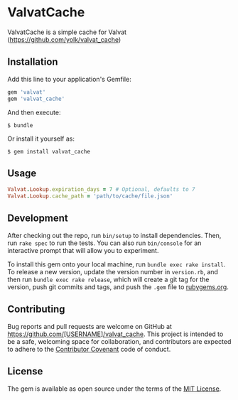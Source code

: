 # ValvatCache

ValvatCache is a simple cache for Valvat (https://github.com/yolk/valvat_cache)

## Installation

Add this line to your application's Gemfile:

```ruby
gem 'valvat'
gem 'valvat_cache'
```

And then execute:

    $ bundle

Or install it yourself as:

    $ gem install valvat_cache

## Usage

```ruby
Valvat.Lookup.expiration_days = 7 # Optional, defaults to 7
Valvat.Lookup.cache_path = 'path/to/cache/file.json'
```

## Development

After checking out the repo, run `bin/setup` to install dependencies. Then, run `rake spec` to run the tests. You can also run `bin/console` for an interactive prompt that will allow you to experiment.

To install this gem onto your local machine, run `bundle exec rake install`. To release a new version, update the version number in `version.rb`, and then run `bundle exec rake release`, which will create a git tag for the version, push git commits and tags, and push the `.gem` file to [rubygems.org](https://rubygems.org).

## Contributing

Bug reports and pull requests are welcome on GitHub at https://github.com/[USERNAME]/valvat_cache. This project is intended to be a safe, welcoming space for collaboration, and contributors are expected to adhere to the [Contributor Covenant](http://contributor-covenant.org) code of conduct.


## License

The gem is available as open source under the terms of the [MIT License](http://opensource.org/licenses/MIT).

